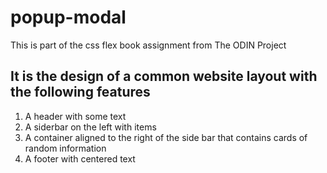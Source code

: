 # popup-modal
This is part of the css flex book assignment from The ODIN Project

## It is the design of a common website layout with the following features
  1. A header with some text
  2. A siderbar on the left with items
  3. A container aligned to the right of the side bar that contains cards of random information
  4. A footer with centered text
